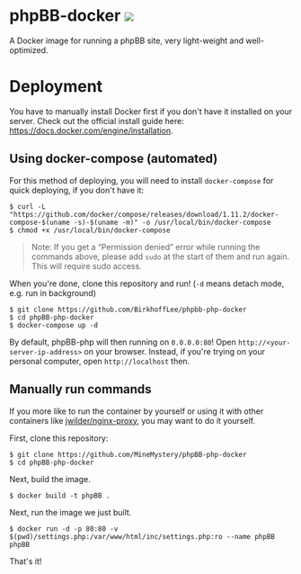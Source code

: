 # phpBB-docker [![](https://images.microbadger.com/badges/image/birkhofflee/phpbb-docker.svg)](https://microbadger.com/images/birkhofflee/phpbb-docker)
A Docker image for running a phpBB site, very light-weight and well-optimized.

# Deployment
You have to manually install Docker first if you don't have it installed on your server. Check out the official install guide here: https://docs.docker.com/engine/installation.

## Using docker-compose (automated)
For this method of deploying, you will need to install `docker-compose` for quick deploying, if you don't have it:
```
$ curl -L "https://github.com/docker/compose/releases/download/1.11.2/docker-compose-$(uname -s)-$(uname -m)" -o /usr/local/bin/docker-compose
$ chmod +x /usr/local/bin/docker-compose
```

> Note: If you get a “Permission denied” error while running the commands above, please add `sudo` at the start of them and run again. This will require sudo access.

When you're done, clone this repository and run! (`-d` means detach mode, e.g. run in background)
```
$ git clone https://github.com/BirkhoffLee/phpbb-php-docker
$ cd phpBB-php-docker
$ docker-compose up -d
```

By default, phpBB-php will then running on `0.0.0.0:80`! Open `http://<your-server-ip-address>` on your browser. Instead, if you're trying on your personal computer, open `http://localhost` then.

## Manually run commands
If you more like to run the container by yourself or using it with other containers like [jwilder/nginx-proxy](https://github.com/jwilder/nginx-proxy), you may want to do it yourself.

First, clone this repository:

```
$ git clone https://github.com/MineMystery/phpBB-php-docker
$ cd phpBB-php-docker
```

Next, build the image.

```
$ docker build -t phpBB .
```

Next, run the image we just built.

```
$ docker run -d -p 80:80 -v $(pwd)/settings.php:/var/www/html/inc/settings.php:ro --name phpBB phpBB
```

That's it!
